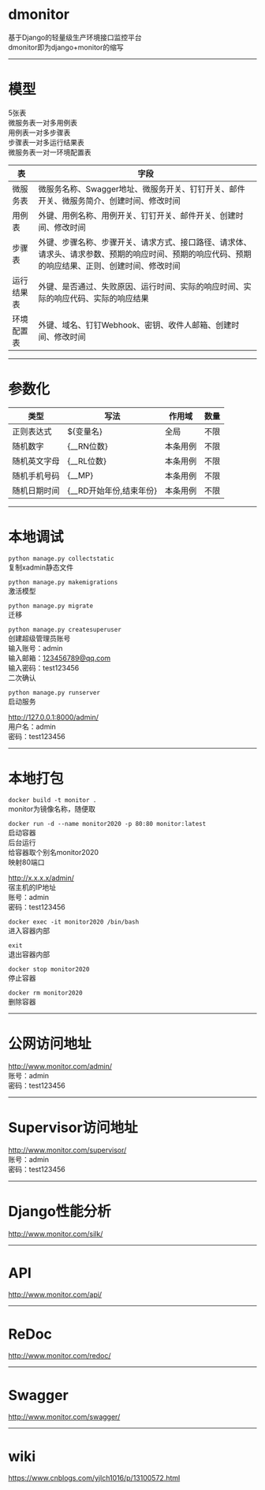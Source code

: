 # dmonitor  
基于Django的轻量级生产环境接口监控平台  
dmonitor即为django+monitor的缩写  

***
# 模型  
5张表   
微服务表一对多用例表  
用例表一对多步骤表  
步骤表一对多运行结果表  
微服务表一对一环境配置表  

|  表   | 字段  |
|  ----  | ----  |
| 微服务表  | 微服务名称、Swagger地址、微服务开关、钉钉开关、邮件开关、微服务简介、创建时间、修改时间 |
| 用例表  | 外键、用例名称、用例开关、钉钉开关、邮件开关、创建时间、修改时间 |
| 步骤表  | 外键、步骤名称、步骤开关、请求方式、接口路径、请求体、请求头、请求参数、预期的响应时间、预期的响应代码、预期的响应结果、正则、创建时间、修改时间 |
| 运行结果表  | 外键、是否通过、失败原因、运行时间、实际的响应时间、实际的响应代码、实际的响应结果 |
| 环境配置表  | 外键、域名、钉钉Webhook、密钥、收件人邮箱、创建时间、修改时间 |

***
# 参数化  

| 类型  | 写法 | 作用域 | 数量 | 
| ---- | ---- |  ---- | ---- |
| 正则表达式 | ${变量名} | 全局 | 不限 |
| 随机数字 | {__RN位数} | 本条用例 | 不限 |
| 随机英文字母 | {__RL位数} | 本条用例 | 不限 |
| 随机手机号码 | {__MP} | 本条用例 | 不限 |
| 随机日期时间 | {__RD开始年份,结束年份} | 本条用例 | 不限 |

***
# 本地调试  
`python manage.py collectstatic`  
复制xadmin静态文件  

`python manage.py makemigrations`  
激活模型  

`python manage.py migrate`  
迁移  

`python manage.py createsuperuser`  
创建超级管理员账号  
输入账号：admin  
输入邮箱：123456789@qq.com  
输入密码：test123456  
二次确认  

`python manage.py runserver`  
启动服务 

http://127.0.0.1:8000/admin/  
用户名：admin  
密码：test123456

***
# 本地打包  
`docker build -t monitor .`  
monitor为镜像名称，随便取  

`docker run -d --name monitor2020 -p 80:80 monitor:latest`  
启动容器  
后台运行  
给容器取个别名monitor2020  
映射80端口  

http://x.x.x.x/admin/  
宿主机的IP地址  
账号：admin  
密码：test123456  

`docker exec -it monitor2020 /bin/bash`  
进入容器内部

`exit`  
退出容器内部

`docker stop monitor2020`  
停止容器  

`docker rm monitor2020`  
删除容器  

***
# 公网访问地址  
http://www.monitor.com/admin/  
账号：admin  
密码：test123456  

***
# Supervisor访问地址  
http://www.monitor.com/supervisor/  
账号：admin  
密码：test123456  

***
# Django性能分析  
http://www.monitor.com/silk/  

***
# API  
http://www.monitor.com/api/  

***
# ReDoc  
http://www.monitor.com/redoc/

***
# Swagger  
http://www.monitor.com/swagger/  

***
# wiki  
https://www.cnblogs.com/yjlch1016/p/13100572.html  
